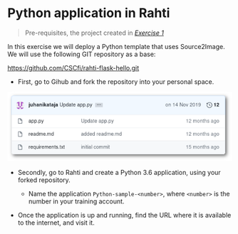 # Python application in Rahti

> Pre-requisites, the project created in *[Exercise 1](/exercises/A01/index.html)*

In this exercise we will deploy a Python template that uses Source2Image. We will use the following GIT repository as a base:

<https://github.com/CSCfi/rahti-flask-hello.git>

* First, go to Gihub and fork the repository into your personal space.

![Rahti flask hello](img/rahti-flask-hello.png)

* Secondly, go to Rahti and create a Python 3.6 application, using your forked repository.
    * Name the application `Python-sample-<number>`, where `<number>` is the number in your training account.

* Once the application is up and running, find the URL where it is available to the internet, and visit it.
